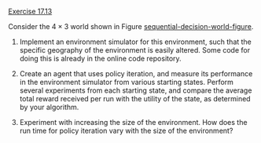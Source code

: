 [Exercise 17.13](17-13/)

Consider the $4\times 3$ world shown in
Figure [sequential-decision-world-figure](#/).

1.  Implement an environment simulator for this environment, such that
    the specific geography of the environment is easily altered. Some
    code for doing this is already in the online code repository.

2.  Create an agent that uses policy iteration, and measure its
    performance in the environment simulator from various
    starting states. Perform several experiments from each starting
    state, and compare the average total reward received per run with
    the utility of the state, as determined by your algorithm.

3.  Experiment with increasing the size of the environment. How does the
    run time for policy iteration vary with the size of the environment?

